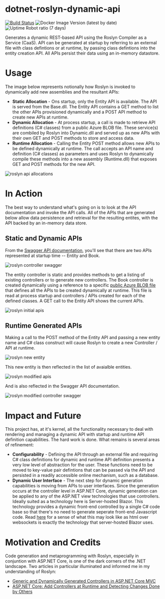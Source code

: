 # dotnet-roslyn-dynamic-api
[![Build Status](https://beckshome.visualstudio.com/dotnet-roslyn-dynamic-api/_apis/build/status/thbst16.dotnet-roslyn-dynamic-api?branchName=main)](https://beckshome.visualstudio.com/dotnet-roslyn-dynamic-api/_build/latest?definitionId=11&branchName=main)
![Docker Image Version (latest by date)](https://img.shields.io/docker/v/thbst16/dotnet-roslyn-dynamic-api?logo=docker)
![Uptime Robot ratio (7 days)](https://img.shields.io/uptimerobot/ratio/7/m790901767-85d03f7d5def916ca6337d96?logo=http)

Generates a dynamic REST-based API using the Roslyn Compiler as a Service (CaaS). API can be generated at startup by referring to an external file with class defintions or at runtime, by passing class defintions into the entity creation API. All APIs persist their data using an in-memory datastore.

# Usage

The image below represents notionally how Roslyn is invoked to dynamically add new assemblies and the resultant APIs:

* **Static Allocation** - Ons startup, only the Entity API is available. The API is served from the Base.dll. The Entity API contains a GET method to list the other APIs provisioned dynamically and a POST API method to create new APIs at runtime.
* **Dynamic Allocation** - At process startup, a call is made to retrieve API definitions (C# classes) from a public Azure BLOB file. These service(s) are combiled by Roslyn into Dynamic.dll and served up as new APIs with their own GET and POST methods to store and access data.
* **Runtime Allocation** - Calling the Entity POST method allows new APIs to be defined dynamically at runtime. The call accepts an API name and definition (C# classes) as parameters and uses Roslyn to dynamically compile these methods into a new assembly (Runtime.dll) that exposes GET and POST methods for the new API.

![roslyn api allocations](https://s3.amazonaws.com/s3.beckshome.com/20220311-dotnet-roslyn-dynamic-api-allocations.jpg)

# In Action

The best way to understand what's going on is to look at the API documentation and invoke the API calls. All of the APIs that are generated below allow data persistence and retrieval for the resulting entites, with the API backed by an in-memory data store.

## Static and Dynamic APIs

From the [Swagger API documentation](https://dotnet-roslyn-dynamic-api.azurewebsites.net/swagger/index.html), you'll see that there are two APIs represented at startup time -- Entity and Book. 

![roslyn controller swagger](https://s3.amazonaws.com/s3.beckshome.com/20220312-dotnet-roslyn-dynamic-api-swagger.jpg)

The entity controller is static and provides methods to get a listing of existing controllers or to generate new controllers. The Book controller is created dynamically using a reference to a specific [public Azure BLOB file](https://sheetnotifications.blob.core.windows.net/public/rosslyn-classes.txt) that defines all the APIs to be created dynamically at runtime. This file is read at process startup and controllers / APIs created for each of the defined classes. A GET call to the Entity API shows the current APIs.

![roslyn initial apis](https://s3.amazonaws.com/s3.beckshome.com/20220312-dotnet-roslyn-dynamic-api-entities1.jpg)

## Runtime Generated APIs

Making a call to the POST method of the Entity API and passing a new entity name and C# class construct will cause Roslyn to create a new Controller / API at runtime.

![roslyn new entity](https://s3.amazonaws.com/s3.beckshome.com/20220312-dotnet-roslyn-dynamic-api-new-entity.jpg)

This new entity is then reflected in the list of avaialble entities.

![roslyn modified apis](https://s3.amazonaws.com/s3.beckshome.com/20220312-dotnet-roslyn-dynamic-api-entities2.jpg)

And is also reflected in the Swagger API documentation.

![roslyn modified controller swagger](https://s3.amazonaws.com/s3.beckshome.com/20220312-dotnet-roslyn-dynamic-api-swagger2.jpg)

# Impact and Future

This project has, at it's kernel, all the functionality necessary to deal with rendering and managing a dynamic API with startup and runtime API definition capabilities. The hard work is done. What remains is several areas of refinement:

* **Configurability** - Defining the API through an external file and requiring C# class definitions for dynamic and runtime API definition presents a very low level of abstraction for the user. These functions need to be moved to key-value pair defintions that can be passed via the API and persisted in a readily accessible online mechanism, such as a database.
* **Dynamic User Interface** - The next step for dynamic generation capabilities is moving from APIs to user interfaces. Since the generation occurs at the controller level in ASP.NET Core, dynamic generation can be applied to any of the ASP.NET view technologies that use controllers. Ideally suited as a technology here is Server-hosted Blazor. This technology provides a dynamic front-end controlled by a single C# code base so that there's no need to generate seperate front-end Javascript code. Read [here](https://alistapart.com/article/the-future-of-web-software-is-html-over-websockets/) for a sense of what this may look like as html over websockets is exactly the technology that server-hosted Blazor uses.

# Motivation and Credits

Code generation and metaprogramming with Roslyn, especially in conjuntion with ASP.NET Core, is one of the dark corners of the .NET landscape. Two articles in particular illuminated and informed me in my understanding of Roslyn:
* [Generic and Dynamically Generated Controllers in ASP.NET Core MVC](https://www.strathweb.com/2018/04/generic-and-dynamically-generated-controllers-in-asp-net-core-mvc/)
* [ASP.NET Core: Add Controllers at Runtime and Detecting Changes Done by Others](https://laptrinhx.com/asp-net-core-add-controllers-at-runtime-and-detecting-changes-done-by-others-2489525592/)